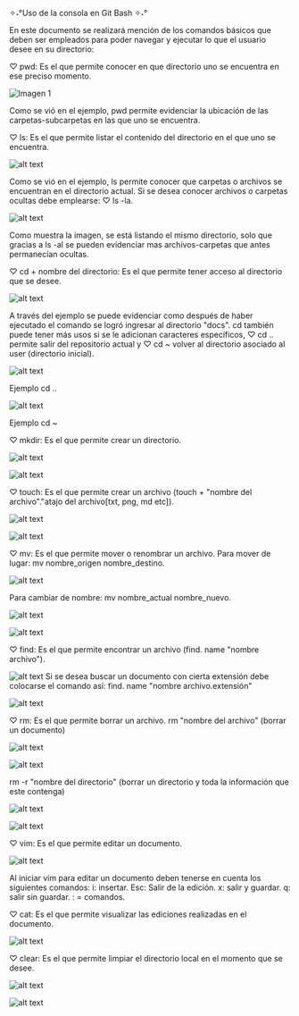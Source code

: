 ✧˖°Uso de la consola en Git Bash ✧˖°

En este documento se realizará mención de los comandos básicos que deben ser empleados para poder navegar y ejecutar lo que el usuario desee en su directorio:

♡ pwd: Es el que permite conocer en que directorio uno se encuentra en ese preciso momento.

![Imagen 1](../images/image-1.png)

Como se vió en el ejemplo, pwd permite evidenciar la ubicación de las carpetas-subcarpetas en las que uno se encuentra.

♡ ls: Es el que permite listar el contenido del directorio en el que uno se encuentra.

![alt text](image.png)

Como se vió en el ejemplo, ls permite conocer que carpetas o archivos se encuentran en el directorio actual.
Si se desea conocer archivos o carpetas ocultas debe emplearse: ♡ ls -la.

![alt text](image-2.png)

Como muestra la imagen, se está listando el mismo directorio, solo que gracias a ls -al se pueden evidenciar mas archivos-carpetas que antes permanecían ocultas.

♡ cd + nombre del directorio: Es el que permite tener acceso al directorio que se desee.

![alt text](image-3.png)

A través del ejemplo se puede evidenciar como después de haber ejecutado el comando se logró ingresar al directorio "docs".
cd también puede tener más usos si se le adicionan caracteres específicos, ♡ cd .. permite salir del repositorio actual y ♡ cd ~  volver al directorio asociado al user (directorio inicial).

![alt text](image-4.png)

Ejemplo cd ..

![alt text](image-5.png)

Ejemplo cd ~ 

♡ mkdir: Es el que permite crear un directorio.

![alt text](image-6.png)

![alt text](image-7.png)

♡ touch: Es el que permite crear un archivo (touch + "nombre del archivo"."atajo del archivo[txt, png, md etc]).

![alt text](image-8.png)

![alt text](image-9.png)

♡ mv: Es el que permite mover o renombrar un archivo.
Para mover de lugar: mv nombre_origen nombre_destino.

![alt text](image-12.png)

Para cambiar de nombre: mv nombre_actual nombre_nuevo.

![alt text](image-10.png)

![alt text](image-11.png)

♡ find: Es el que permite encontrar un archivo (find. name "nombre archivo").

![alt text](image-13.png)
Si se desea buscar un documento con  cierta extensión debe colocarse el comando así: find. name "nombre archivo.extensión"

![alt text](image-14.png)

♡ rm: Es el que permite borrar un archivo.
rm "nombre del archivo" (borrar un documento)

![alt text](image-15.png)

![alt text](image-17.png)

rm -r "nombre del directorio" (borrar un directorio y toda la información que este contenga)

![alt text](image-18.png)

![alt text](image-19.png)

♡ vim: Es el que permite editar un documento.

![alt text](image-16.png)

Al iniciar vim para editar un documento deben tenerse en cuenta los siguientes comandos:
i: insertar.
Esc: Salir de la edición.
x: salir y guardar.
q: salir sin guardar.
: = comandos.

♡ cat: Es el que permite visualizar las ediciones realizadas en el documento.

![alt text](image-22.png)

♡ clear: Es el que permite limpiar el directorio local en el momento que se desee.

![alt text](image-20.png)

![alt text](image-21.png)

